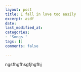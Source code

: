 ```yaml
---
layout: post
title: I fall in love too easily
excerpt: asdf
date: 
last_modified_at: 
categories:
- 'Songs '
tags: []
comments: false

---
```

ngsfhgfhsgfjhgfhj